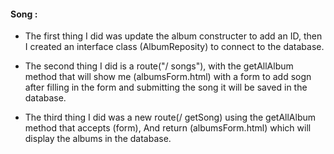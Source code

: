 #### Song :
* The first thing I did was update the album constructer to add an ID, then I created an interface class (AlbumReposity) to connect to the database.

* The second thing I did is a route("/ songs"), with the getAllAlbum method that will show me (albumsForm.html) with a form to add sogn after filling in the form and submitting the song it will be saved in the database.

* The third thing I did was a new route(/ getSong) using the getAllAlbum method that accepts (form),
And return (albumsForm.html) which will display the albums in the database.
